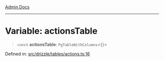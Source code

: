 [Admin Docs](/)

***

# Variable: actionsTable

> `const` **actionsTable**: `PgTableWithColumns`\<\{\}\>

Defined in: [src/drizzle/tables/actions.ts:16](https://github.com/syedali237/talawa-api/blob/691786dc98e76819737c41ef0af34983792105fd/src/drizzle/tables/actions.ts#L16)
